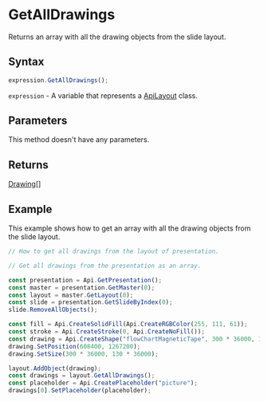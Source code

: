# GetAllDrawings

Returns an array with all the drawing objects from the slide layout.

## Syntax

```javascript
expression.GetAllDrawings();
```

`expression` - A variable that represents a [ApiLayout](../ApiLayout.md) class.

## Parameters

This method doesn't have any parameters.

## Returns

[Drawing](../../Enumeration/Drawing.md)[]

## Example

This example shows how to get an array with all the drawing objects from the slide layout.

```javascript editor-pptx
// How to get all drawings from the layout of presentation.

// Get all drawings from the presentation as an array.

const presentation = Api.GetPresentation();
const master = presentation.GetMaster(0);
const layout = master.GetLayout(0);
const slide = presentation.GetSlideByIndex(0);
slide.RemoveAllObjects();

const fill = Api.CreateSolidFill(Api.CreateRGBColor(255, 111, 61));
const stroke = Api.CreateStroke(0, Api.CreateNoFill());
const drawing = Api.CreateShape("flowChartMagneticTape", 300 * 36000, 130 * 36000, fill, stroke);
drawing.SetPosition(608400, 1267200);
drawing.SetSize(300 * 36000, 130 * 36000);

layout.AddObject(drawing);
const drawings = layout.GetAllDrawings();
const placeholder = Api.CreatePlaceholder("picture");
drawings[0].SetPlaceholder(placeholder);

```
